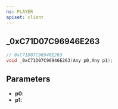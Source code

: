 ```yaml
---
ns: PLAYER
apiset: client
---
```

## _0xC71D07C96946E263

```c
// 0xC71D07C96946E263
void _0xC71D07C96946E263(Any p0,Any p1);
```


## Parameters
* **p0**:
* **p1**: